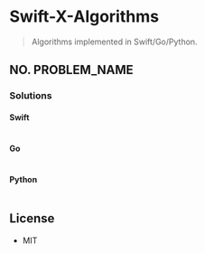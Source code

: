 # Swift-X-Algorithms

> Algorithms implemented in Swift/Go/Python.

## NO. PROBLEM_NAME

### Solutions

#### Swift

```swift
```

#### Go

```go
```

#### Python

```python
```

## License

- MIT
